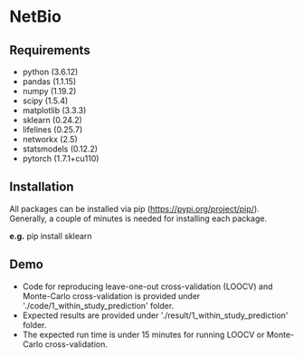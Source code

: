 # NetBio
## Requirements
- python (3.6.12)
- pandas (1.1.15)
- numpy (1.19.2)
- scipy (1.5.4)
- matplotlib (3.3.3)
- sklearn (0.24.2)
- lifelines (0.25.7)
- networkx (2.5)
- statsmodels (0.12.2)
- pytorch (1.7.1+cu110)

## Installation
All packages can be installed via pip (https://pypi.org/project/pip/). Generally, a couple of minutes is needed for installing each package.

**e.g.** pip install sklearn


## Demo
- Code for reproducing leave-one-out cross-validation (LOOCV) and Monte-Carlo cross-validation is provided under './code/1_within_study_prediction' folder.
- Expected results are provided under './result/1_within_study_prediction' folder.
- The expected run time is under 15 minutes for running LOOCV or Monte-Carlo cross-validation.


